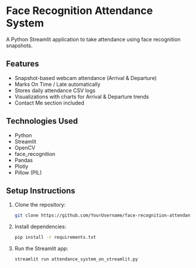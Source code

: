 # Face Recognition Attendance System

A Python Streamlit application to take attendance using face recognition snapshots.

## Features

- Snapshot-based webcam attendance (Arrival & Departure)
- Marks On Time / Late automatically
- Stores daily attendance CSV logs
- Visualizations with charts for Arrival & Departure trends
- Contact Me section included

## Technologies Used

- Python
- Streamlit
- OpenCV
- face_recognition
- Pandas
- Plotly
- Pillow (PIL)

## Setup Instructions

1. Clone the repository:
   ```bash
   git clone https://github.com/YourUsername/face-recognition-attendance.git


2. Install dependencies:
   ```bash
   pip install -r requirements.txt
   ```

3. Run the Streamlit app:
   ```bash
   streamlit run attendance_system_on_streamlit.py
   ```

